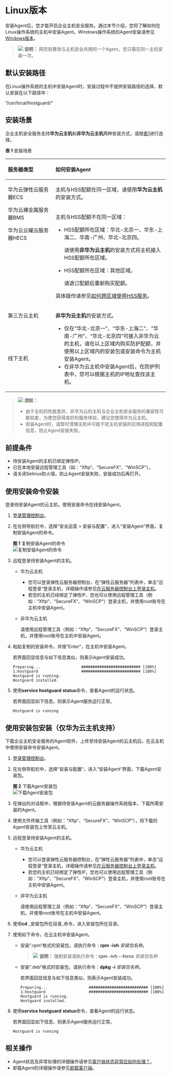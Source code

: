 # Linux版本<a name="hss_01_0234"></a>

安装Agent后，您才能开启企业主机安全服务。通过本节介绍，您将了解如何在Linux操作系统的主机中安装Agent。Windows操作系统的Agent安装请参见[Windows版本](Windows版本.md)。

>![](public_sys-resources/icon-note.gif) **说明：** 
>网页防篡改与主机安全共用同一个Agent，您只需在同一主机安装一次。

## 默认安装路径<a name="section7764112663213"></a>

在Linux操作系统的主机中安装Agent时，安装过程中不提供安装路径的选择，默认安装在以下路径中：

“/usr/local/hostguard/“

## 安装场景<a name="section7319455164315"></a>

企业主机安全服务支持**华为云主机**和**非华为云主机**两种安装方式，请按[表1](#table114917164498)进行选择。

**表 1**  安装场景

<a name="table114917164498"></a>
<table><thead align="left"><tr id="row4150816114916"><th class="cellrowborder" valign="top" width="29.69%" id="mcps1.2.3.1.1"><p id="p215031615493"><a name="p215031615493"></a><a name="p215031615493"></a>服务器类型</p>
</th>
<th class="cellrowborder" valign="top" width="70.30999999999999%" id="mcps1.2.3.1.2"><p id="p5150216184918"><a name="p5150216184918"></a><a name="p5150216184918"></a>如何安装Agent</p>
</th>
</tr>
</thead>
<tbody><tr id="row19150151664911"><td class="cellrowborder" rowspan="2" valign="top" width="29.69%" headers="mcps1.2.3.1.1 "><p id="p966513359117"><a name="p966513359117"></a><a name="p966513359117"></a>华为云弹性云服务器ECS</p>
<p id="p135453716115"><a name="p135453716115"></a><a name="p135453716115"></a>华为云裸金属服务器BMS</p>
<p id="p420911712507"><a name="p420911712507"></a><a name="p420911712507"></a>华为云云耀云服务器HECS</p>
</td>
<td class="cellrowborder" valign="top" width="70.30999999999999%" headers="mcps1.2.3.1.2 "><p id="p4150181614499"><a name="p4150181614499"></a><a name="p4150181614499"></a>主机与HSS配额在同一区域，请使用<strong id="b16617201129"><a name="b16617201129"></a><a name="b16617201129"></a>华为云主机</strong>的安装方式。</p>
</td>
</tr>
<tr id="row1715013165495"><td class="cellrowborder" valign="top" headers="mcps1.2.3.1.1 "><p id="p1716714918537"><a name="p1716714918537"></a><a name="p1716714918537"></a>主机与HSS配额不在同一区域：</p>
<a name="ul1677913318110"></a><a name="ul1677913318110"></a><ul id="ul1677913318110"><li>HSS配额所在区域：华北-北京一、华东-上海二、华南-广州、华北-北京四。<p id="p129001851111015"><a name="p129001851111015"></a><a name="p129001851111015"></a>请使用<strong id="b799315366126"><a name="b799315366126"></a><a name="b799315366126"></a>非华为云主机</strong>的安装方式将主机接入HSS配额所在区域。</p>
</li><li>HSS配额所在区域：其他区域。<p id="p68299872112"><a name="p68299872112"></a><a name="p68299872112"></a>请退订配额后重新购买配额。</p>
</li></ul>
<p id="p212169114"><a name="p212169114"></a><a name="p212169114"></a>具体操作请参见<a href="https://support.huaweicloud.com/hss_faq/hss_01_0159.html" target="_blank" rel="noopener noreferrer">如何跨区域使用HSS服务</a>。</p>
</td>
</tr>
<tr id="row1715010162495"><td class="cellrowborder" valign="top" width="29.69%" headers="mcps1.2.3.1.1 "><p id="p4150716174914"><a name="p4150716174914"></a><a name="p4150716174914"></a>第三方云主机</p>
</td>
<td class="cellrowborder" rowspan="2" valign="top" width="70.30999999999999%" headers="mcps1.2.3.1.2 "><p id="p0150616134918"><a name="p0150616134918"></a><a name="p0150616134918"></a><strong id="b17626227101210"><a name="b17626227101210"></a><a name="b17626227101210"></a>非华为云主机</strong>的安装方式。</p>
<a name="ul196058314920"></a><a name="ul196058314920"></a><ul id="ul196058314920"><li>仅在<span class="parmvalue" id="parmvalue1580913141594"><a name="parmvalue1580913141594"></a><a name="parmvalue1580913141594"></a>“华北-北京一”</span>、<span class="parmvalue" id="parmvalue380910148913"><a name="parmvalue380910148913"></a><a name="parmvalue380910148913"></a>“华东-上海二”</span>、<span class="parmvalue" id="parmvalue15813814898"><a name="parmvalue15813814898"></a><a name="parmvalue15813814898"></a>“华南-广州”</span>、<span class="parmvalue" id="parmvalue128132014799"><a name="parmvalue128132014799"></a><a name="parmvalue128132014799"></a>“华北-北京四”</span>可接入非华为云的主机，请在以上区域内购买防护配额，并使用以上区域内的安装包或安装命令为主机安装Agent。</li><li>在非华为云主机中安装Agent后，在防护列表中，您可以根据主机的IP地址查找该主机。</li></ul>
</td>
</tr>
<tr id="row3151181614491"><td class="cellrowborder" valign="top" headers="mcps1.2.3.1.1 "><p id="p115112161495"><a name="p115112161495"></a><a name="p115112161495"></a>线下主机</p>
</td>
</tr>
</tbody>
</table>

>![](public_sys-resources/icon-notice.gif) **须知：** 
>-   由于主机的性能差异，非华为云的主机与企业主机安全服务的兼容性可能较差，为使您获得良好的服务体验，建议您使用华为云主机。
>-   安装Agent时，请暂时清理主机中可能干扰主机安装的应用进程和配置信息，防止Agent安装失败。

## 前提条件<a name="section145381446145316"></a>

-   待安装Agent的主机已绑定弹性IP。
-   已在本地安装远程管理工具（如：“Xftp“、“SecureFX“、“WinSCP“）。
-   请关闭Selinux防火墙，防止Agent安装失败，安装成功后再打开。

## 使用安装命令安装<a name="section1831315205214"></a>

登录待安装Agent的云主机，使用安装命令在线安装Agent。

1.  [登录管理控制台](https://console.huaweicloud.com)。
2.  在左侧导航栏中，选择“安全运营  \>  安装与配置“，进入“安装Agent“界面，复制安装Agent的命令。

    **图 1**  复制安装Agent的命令<a name="fig2320121019118"></a>  
    ![](figures/复制安装Agent的命令.png "复制安装Agent的命令")

3.  远程登录待安装Agent的主机。
    -   华为云主机
        -   您可以登录弹性云服务器控制台，在“弹性云服务器“列表中，单击“远程登录“登录主机，详细操作请参见[在云服务器控制台上登录主机](https://support.huaweicloud.com/usermanual-ecs/ecs_03_0136.html)。
        -   若您的主机已经绑定了弹性IP，您也可以使用远程管理工具（例如：“Xftp“、“SecureFX“、“WinSCP“）登录主机，并使用root账号在主机中安装Agent。

    -   非华为云主机

        请使用远程管理工具（例如：“Xftp“、“SecureFX“、“WinSCP“）登录主机，并使用root账号在主机中安装Agent。

4.  粘贴复制的安装命令，并按“Enter“，在主机中安装Agent。

    若界面回显信息与如下信息类似，则表示Agent安装成功。

    ```
    Preparing...                  ########################## [100%]
    1:hostguard                   ########################## [100%]
    Hostguard is running.
    Hostguard installed.
    ```

5.  使用**service hostguard** **status**命令，查看Agent的运行状态。

    若界面回显如下信息，则表示Agent服务运行正常。

    ```
    Hostguard is running
    ```


## 使用安装包安装（仅华为云主机支持）<a name="section2429194215320"></a>

下载企业主机安全服务的Agent软件，上传至待安装Agent的云主机后，在云主机中使用安装命令安装Agent。

1.  [登录管理控制台](https://console.huaweicloud.com)。
2.  在左侧导航栏中，选择“安装与配置“，进入“安装Agent“界面，下载Agent安装包。

    **图 2**  下载Agent安装包<a name="fig88946474"></a>  
    ![](figures/下载Agent安装包.png "下载Agent安装包")

3.  在弹出的对话框中，根据待安装Agent的云服务器操作系统版本，下载所需安装的Agent。
4.  使用文件传输工具（例如：“Xftp“、“SecureFX“、“WinSCP“），将下载的Agent安装包上传至云主机。
5.  远程登录待安装Agent的主机。
    -   华为云主机
        -   您可以登录弹性云服务器控制台，在“弹性云服务器“列表中，单击“远程登录“登录主机，详细操作请参见[在云服务器控制台上登录主机](https://support.huaweicloud.com/usermanual-ecs/ecs_03_0136.html)。
        -   若您的主机已经绑定了弹性IP，您也可以使用远程管理工具（例如：“Xftp“、“SecureFX“、“WinSCP“）登录主机，并使用root账号在主机中安装Agent。

    -   非华为云主机

        请使用远程管理工具（例如：“Xftp“、“SecureFX“、“WinSCP“）登录主机，并使用root账号在主机中安装Agent。

6.  使用**cd** _安装包所在目录_命令，进入安装包所在目录。
7.  使用如下命令，在云主机中安装Agent。
    -   安装“.rpm“格式的安装包，请执行命令：**rpm** **-ivh** _安装包名称_。

        >![](public_sys-resources/icon-note.gif) **说明：** 
        >强制安装请执行命令：**rpm** **-ivh --force** _安装包名称_

    -   安装“.deb“格式的安装包，请执行命令：**dpkg** **-i** _安装包名称_。

        若界面回显信息与如下信息类似，则表示Agent安装成功。

        ```
        Preparing...                  ########################## [100%]
        1:hostguard                   ########################## [100%]
        Hostguard is running.
        Hostguard installed.
        ```

8.  使用**service hostguard** **status**命令，查看Agent的运行状态。

    若界面回显如下信息，则表示Agent服务运行正常。

    ```
    Hostguard is running
    ```


## 相关操作<a name="section982995012508"></a>

-   Agent状态及异常处理的详细操作请参见[客户端状态异常应如何处理？](https://support.huaweicloud.com/hss_faq/hss_01_0036.html)。
-   卸载Agent的详细操作请参见[卸载客户端](https://support.huaweicloud.com/hss_faq/hss_01_0119.html)。

